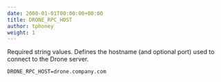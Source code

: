 ```yaml
---
date: 2000-01-01T00:00:00+00:00
title: DRONE_RPC_HOST
author: tphoney
weight: 1
---
```


Required string values. Defines the hostname (and optional port) used to connect to the Drone server.

```
DRONE_RPC_HOST=drone.company.com
```